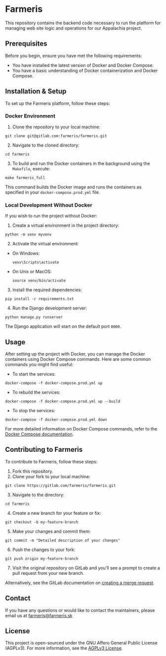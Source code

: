 # Farmeris

This repository contains the backend code necessary to run the platform for managing web site logic and operations for our Appalachia project.

## Prerequisites

Before you begin, ensure you have met the following requirements:
- You have installed the latest version of Docker and Docker Compose.
- You have a basic understanding of Docker containerization and Docker Compose.

## Installation & Setup

To set up the Farmeris platform, follow these steps:

### Docker Environment

1. Clone the repository to your local machine:

```
git clone git@gitlab.com:farmeris/farmeris.git
```

2. Navigate to the cloned directory:

```
cd farmeris
```

3. To build and run the Docker containers in the background using the `Makefile`, execute:

```
make farmeris_full
```

This command builds the Docker image and runs the containers as specified in your `docker-compose.prod.yml` file.

### Local Development Without Docker

If you wish to run the project without Docker:

1. Create a virtual environment in the project directory:

```
python -m venv myvenv
```

2. Activate the virtual environment:

- On Windows:
  ```
  venv\Scripts\activate
  ```

- On Unix or MacOS:
  ```
  source venv/bin/activate
  ```

3. Install the required dependencies:

```
pip install -r requirements.txt
```

4. Run the Django development server:

```
python manage.py runserver
```

The Django application will start on the default port `8000`.

## Usage

After setting up the project with Docker, you can manage the Docker containers using Docker Compose commands. Here are some common commands you might find useful:

- To start the services:

```
docker-compose -f docker-compose.prod.yml up
```

- To rebuild the services:

```
docker-compose -f docker-compose.prod.yml up --build
```

- To stop the services:

```
docker-compose -f docker-compose.prod.yml down
```

For more detailed information on Docker Compose commands, refer to the [Docker Compose documentation](https://docs.docker.com/compose/).

## Contributing to Farmeris

To contribute to Farmeris, follow these steps:

1. Fork this repository.
2. Clone your fork to your local machine:

```
git clone https://gitlab.com/farmeris/farmeris.git
```

3. Navigate to the directory:

```
cd farmeris
```

4. Create a new branch for your feature or fix:

```
git checkout -b my-feature-branch
```

5. Make your changes and commit them:

```
git commit -m "Detailed description of your changes"
```

6. Push the changes to your fork:

```
git push origin my-feature-branch
```

7. Visit the original repository on GitLab and you'll see a prompt to create a pull request from your new branch.

Alternatively, see the GitLab documentation on [creating a merge request](https://docs.gitlab.com/ee/user/project/merge_requests/creating_merge_requests.html).

## Contact

If you have any questions or would like to contact the maintainers, please email us at farmeris@farmeris.sk

## License

This project is open-sourced under the GNU Affero General Public License (AGPLv3). For more information, see the [AGPLv3 License](https://www.gnu.org/licenses/agpl-3.0.en.html).

